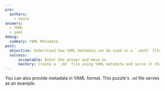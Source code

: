 ```yaml
---
pre:
  authors: 
    - neale
answers: 
  - YAML
  - yaml
debug:
  summary: YAML Metadata
post:
  objective: Understand how YAML metadata can be used in a `.moth` file
  success:
      acceptable: Enter the answer and move on
      mastery: Create a `.md` file using YAML metadata and serve it through the devel server.
---
```


You can also provide metadata in YAML format.
This puzzle's `.md` file serves as an example.
